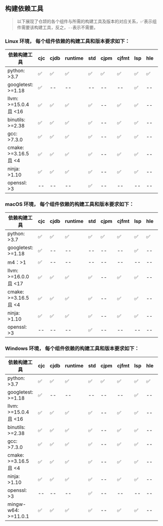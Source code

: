 ## 构建依赖工具

> 以下展现了仓颉的各个组件与所需的构建工具及版本的对应关系，✅表示组件需要该构建工具，反之，`--`表示不需要。

### Linux 环境， 每个组件依赖的构建工具和版本要求如下：

| 依赖构建工具               | cjc | cjdb | runtime | std | cjpm | cjfmt | lsp | hle | stdx |
|----------------------|-----|------|---------|-----|------|-------|-----|-----|------|
| python: >3.7         | ✅   | ✅    | ✅       | ✅   | ✅    | ✅     | ✅   | ✅   | ✅    |
| googletest: >=1.18   | ✅   | --   | --      | --  | --   | --    | ✅   | --  | --   |
| llvm: >=15.0.4 且 <16 | ✅   | ✅    | ✅       | ✅   | --   | ✅     | ✅   | --  | ✅    |
| binutils: >=2.38     | ✅   | ✅    | ✅       | ✅   | --   | ✅     | ✅   | --  | ✅    |
| gcc: >7.3.0          | ✅   | ✅    | ✅       | ✅   | --   | ✅     | ✅   | --  | ✅    |
| cmake: >=3.16.5 且 <4 | ✅   | ✅    | ✅       | ✅   | --   | ✅     | ✅   | --  | ✅    |
| ninja: >1.10         | ✅   | ✅    | ✅       | ✅   | --   | ✅     | ✅   | --  | ✅    |
| openssl: >3          | --  | --   | --      | ✅   | --   | --    | --  | --  | ✅    |

### macOS 环境， 每个组件依赖的构建工具和版本要求如下：

| 依赖构建工具               | cjc | cjdb | runtime | std | cjpm | cjfmt | lsp | hle | stdx |
|----------------------|-----|------|---------|-----|------|-------|-----|-----|------|
| python: >3.7         | ✅   | ✅    | ✅       | ✅   | ✅    | ✅     | ✅   | ✅   | ✅    |
| googletest: >=1.18   | ✅   | --   | --      | --  | --   | --    | ✅   | --  | --   |
| m4：>1                | ✅   | --   | --      | --  | --   | --    | --  | --  | --   |
| llvm: >=16.0.0 且 <17 | ✅   | ✅    | ✅       | ✅   | --   | ✅     | ✅   | --  | ✅    |
| cmake: >=3.16.5 且 <4 | ✅   | ✅    | ✅       | ✅   | --   | ✅     | ✅   | --  | ✅    |
| ninja: >1.10         | ✅   | ✅    | ✅       | ✅   | --   | ✅     | ✅   | --  | ✅    |
| openssl: >3          | --  | --   | --      | ✅   | --   | --    | --  | --  | ✅    |

### Windows 环境， 每个组件依赖的构建工具和版本要求如下：

| 依赖构建工具               | cjc | cjdb | runtime | std | cjpm | cjfmt | lsp | hle | stdx |
|----------------------|-----|------|---------|-----|------|-------|-----|-----|------|
| python: >3.7         | ✅   | ✅    | ✅       | ✅   | ✅    | ✅     | ✅   | ✅   | ✅    |
| googletest: >=1.18   | ✅   | --   | --      | --  | --   | --    | ✅   | --  | --   |
| llvm: >=15.0.4 且 <16 | ✅   | ✅    | ✅       | ✅   | --   | ✅     | ✅   | --  | ✅    |
| binutils: >=2.38     | ✅   | ✅    | ✅       | ✅   | --   | ✅     | ✅   | --  | ✅    |
| gcc: >7.3.0          | ✅   | ✅    | ✅       | ✅   | --   | ✅     | ✅   | --  | ✅    |
| cmake: >=3.16.5 且 <4 | ✅   | ✅    | ✅       | ✅   | --   | ✅     | ✅   | --  | ✅    |
| ninja: >1.10         | ✅   | ✅    | ✅       | ✅   | --   | ✅     | ✅   | --  | ✅    |
| openssl: >3          | --  | --   | --      | ✅   | --   | --    | --  | --  | ✅    |
| mingw-w64: >=11.0.1  | ✅   | ✅    | ✅       | ✅   | --   | ✅     | ✅   | --  | ✅    |
